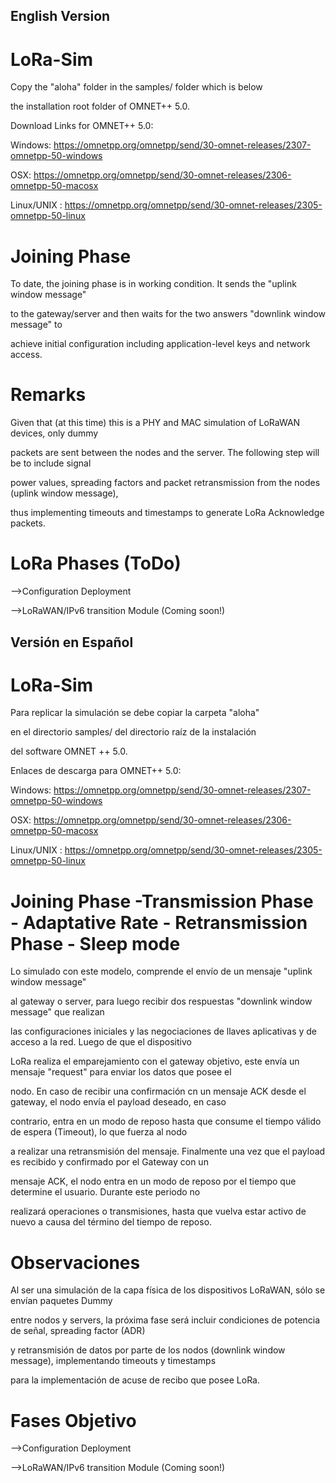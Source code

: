 ## English Version

#  LoRa-Sim

Copy the "aloha" folder in the samples/ folder which is below

the installation root folder of OMNET++ 5.0. 

Download Links for OMNET++ 5.0:

Windows: https://omnetpp.org/omnetpp/send/30-omnet-releases/2307-omnetpp-50-windows

OSX: https://omnetpp.org/omnetpp/send/30-omnet-releases/2306-omnetpp-50-macosx

Linux/UNIX : https://omnetpp.org/omnetpp/send/30-omnet-releases/2305-omnetpp-50-linux
# Joining Phase

To date, the joining phase is in working condition. It sends the "uplink window message"

to the gateway/server and then waits for the two answers "downlink window message" to 

achieve initial configuration including application-level keys and network access.

# Remarks

Given that (at this time) this is a PHY and MAC simulation of LoRaWAN devices, only dummy

packets are sent between the nodes and the server. The following step will be to include signal

power values, spreading factors and packet retransmission from the nodes (uplink window message),

thus implementing timeouts and timestamps to generate LoRa Acknowledge packets.


# LoRa Phases (ToDo)


-->Configuration Deployment

-->LoRaWAN/IPv6 transition Module (Coming soon!)


## Versión en Español

#  LoRa-Sim

Para replicar la simulación se debe copiar la carpeta "aloha"

en el directorio samples/ del directorio raíz de la instalación

del software OMNET ++ 5.0.

Enlaces de descarga para OMNET++ 5.0:

Windows: https://omnetpp.org/omnetpp/send/30-omnet-releases/2307-omnetpp-50-windows

OSX: https://omnetpp.org/omnetpp/send/30-omnet-releases/2306-omnetpp-50-macosx

Linux/UNIX : https://omnetpp.org/omnetpp/send/30-omnet-releases/2305-omnetpp-50-linux

# Joining Phase -Transmission Phase - Adaptative Rate - Retransmission Phase - Sleep mode

Lo simulado con este modelo, comprende el envío de un mensaje "uplink window message"

al gateway o server, para luego recibir dos respuestas "downlink window message" que realizan

las configuraciones iniciales y las negociaciones de llaves aplicativas y de acceso a la red. Luego de que el dispositivo 

LoRa realiza el emparejamiento con el gateway objetivo, este envía un mensaje "request" para enviar los datos que posee el 

nodo. En caso de recibir una confirmación cn un mensaje ACK desde el gateway, el nodo envía el payload deseado, en caso 

contrario, entra en un modo de reposo hasta que consume el tiempo válido de espera (Timeout), lo que fuerza al nodo

a realizar una retransmisión del mensaje. Finalmente una vez que el payload es recibido y confirmado por el Gateway con un 

mensaje ACK, el nodo entra en un modo de reposo por el tiempo que determine el usuario. Durante este periodo no 

realizará operaciones o transmisiones, hasta que vuelva  estar activo de nuevo a causa del término del tiempo de reposo.


# Observaciones

Al ser una simulación de la capa física de los dispositivos LoRaWAN, sólo se envían paquetes Dummy

entre nodos y servers, la próxima fase será incluir condiciones de potencia de señal, spreading factor (ADR)

y retransmisión de datos por parte de los nodos (downlink window message), implementando timeouts y timestamps

para la implementación de acuse de recibo que posee LoRa.

# Fases Objetivo

-->Configuration Deployment

-->LoRaWAN/IPv6 transition Module (Coming soon!)
